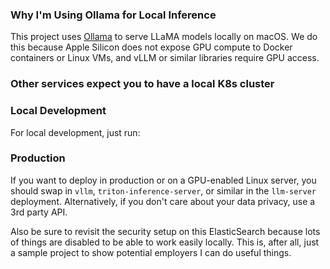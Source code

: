 ###  Why I'm Using Ollama for Local Inference

This project uses [Ollama](https://ollama.com) to serve LLaMA models locally on macOS. We do this because Apple Silicon 
does not expose GPU compute to Docker containers or Linux VMs, and vLLM or similar libraries require GPU access.

### Other services expect you to have a local K8s cluster

### Local Development

For local development, just run:

### Production

If you want to deploy in production or on a GPU-enabled Linux server, you should swap in `vllm`, `triton-inference-server`, 
or similar in the `llm-server` deployment. Alternatively, if you don't care about your data privacy, use a 3rd party API.

Also be sure to revisit the security setup on this ElasticSearch because lots of things are disabled to be able to work
easily locally. This is, after all, just a sample project to show potential employers I can do useful things.